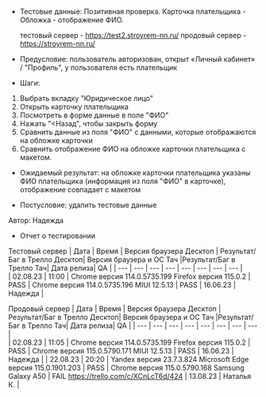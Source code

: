 * Тестовые данные: Позитивная проверка. Карточка плательщика - Обложка - отображение ФИО.

	тестовый сервер - https://test2.stroyrem-nn.ru/   продовый сервер - https://stroyrem-nn.ru/

* Предусловие: пользователь авторизован, открыт «Личный кабинет» / "Профиль", у пользователя есть плательщик

* Шаги:
1.	Выбрать вкладку "Юридическое лицо"
2.	Открыть карточку плательщика
3.	Посмотреть в форме данные в поле "ФИО"
4.	Нажать "<Назад", чтобы закрыть форму
5.	Сравнить данные из поля "ФИО" с данными, которые отображаются на обложке карточки
6.	Сравнить отображение ФИО на обложке карточки плательщика с макетом.

* Ожидаемый результат: на обложке карточки плательщика указаны ФИО плательщика (информация из поля "ФИО" в карточке), отображение совпадает с макетом 

* Постусловие: удалить тестовые данные

Автор: Надежда

* Отчет о тестировании
  
Тестовый сервер
| Дата | Время | Версия браузера Десктоп | Результат/Баг в Трелло Десктоп|  Версия браузера и ОС Тач |Результат/Баг в Трелло Тач| Дата релиза| QA  |
| --- | --- | --- | --- |  --- | --- | --- | --- |   
| 02.08.23 | 11:00 | Chrome версия 114.0.5735.199 Firefox версия 115.0.2 | PASS | Chrome версия 114.0.5735.196 MIUI 12.5.13 | PASS | 16.06.23 | Надежда |  

Продовый сервер
| Дата | Время | Версия браузера Десктоп | Результат/Баг в Трелло Десктоп|  Версия браузера и ОС Тач |Результат/Баг в Трелло Тач| Дата релиза| QA |
| --- | --- | --- | --- |  --- | --- | --- | --- |   
| 02.08.23 | 11:05 | Chrome версия 114.0.5735.199 Firefox версия 115.0.2 | PASS | Chrome версия 115.0.5790.171 MIUI 12.5.13 | PASS | 16.06.23 | Надежда | 
| 22.08.23 | 20:20 | Yandex версия 23.7.3.824  Microsoft Edge версия 115.0.1901.203 | PASS | Chrome версия 115.0.5790.168 Samsung Galaxy A50 | FAIL https://trello.com/c/XCnLcT6d/424 | 13.08.23 | Наталья К. |  
